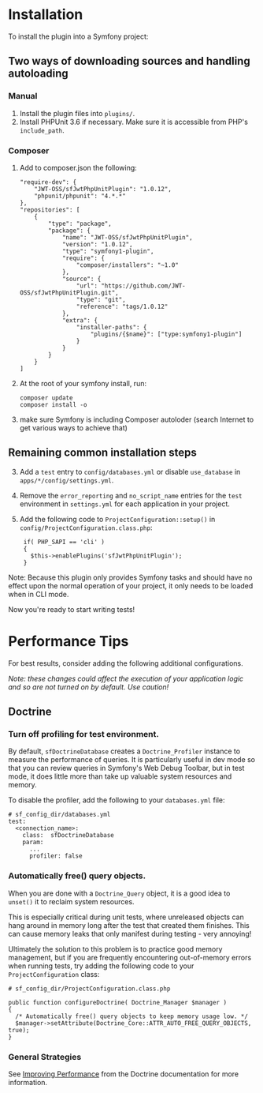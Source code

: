 # Installation
To install the plugin into a Symfony project:

## Two ways of downloading sources and handling autoloading

### Manual
1. Install the plugin files into `plugins/`.
2. Install PHPUnit 3.6 if necessary.  Make sure it is accessible from PHP's
    `include_path`.

### Composer
1. Add to composer.json the following:

    ```
    "require-dev": {
        "JWT-OSS/sfJwtPhpUnitPlugin": "1.0.12",
        "phpunit/phpunit": "4.*.*"
    },
    "repositories": [
        {
            "type": "package",
            "package": {
                "name": "JWT-OSS/sfJwtPhpUnitPlugin",
                "version": "1.0.12",
                "type": "symfony1-plugin",
                "require": {
                    "composer/installers": "~1.0"
                },
                "source": {
                    "url": "https://github.com/JWT-OSS/sfJwtPhpUnitPlugin.git",
                    "type": "git",
                    "reference": "tags/1.0.12"
                },
                "extra": {
                    "installer-paths": {
                        "plugins/{$name}": ["type:symfony1-plugin"]
                    }
                }
            }
        }
    ]
    ```

2. At the root of your symfony install, run:

    ```
    composer update
    composer install -o
    ```

3. make sure Symfony is including Composer autoloder (search Internet to get various ways to achieve that)

## Remaining common installation steps
3. Add a `test` entry to `config/databases.yml` or disable `use_database` in
  `apps/*/config/settings.yml`.
4. Remove the `error_reporting` and `no_script_name` entries for the `test`
    environment in `settings.yml` for each application in your project.
5. Add the following code to `ProjectConfiguration::setup()` in
  `config/ProjectConfiguration.class.php`:

        if( PHP_SAPI == 'cli' )
        {
          $this->enablePlugins('sfJwtPhpUnitPlugin');
        }

Note:  Because this plugin only provides Symfony tasks and should have no effect
  upon the normal operation of your project, it only needs to be loaded when in
  CLI mode.

Now you're ready to start writing tests!

# Performance Tips
For best results, consider adding the following additional configurations.

*Note: these changes could affect the execution of your application logic and so
  are not turned on by default.  Use caution!*

## Doctrine
### Turn off profiling for test environment.
By default, `sfDoctrineDatabase` creates a `Doctrine_Profiler` instance
  to measure the performance of queries.  It is particularly useful in dev mode
  so that you can review queries in Symfony's Web Debug Toolbar, but in test
  mode, it does little more than take up valuable system resources and memory.

To disable the profiler, add the following to your `databases.yml` file:

    # sf_config_dir/databases.yml
    test:
      <connection_name>:
        class:  sfDoctrineDatabase
        param:
          ...
          profiler: false

### Automatically free() query objects.
When you are done with a `Doctrine_Query` object, it is a good idea to `unset()`
  it to reclaim system resources.

This is especially critical during unit tests, where unreleased objects can hang
  around in memory long after the test that created them finishes.  This can
  cause memory leaks that only manifest during testing - very annoying!

Ultimately the solution to this problem is to practice good memory management,
  but if you are frequently encountering out-of-memory errors when running
  tests, try adding the following code to your `ProjectConfiguration` class:

    # sf_config_dir/ProjectConfiguration.class.php

    public function configureDoctrine( Doctrine_Manager $manager )
    {
      /* Automatically free() query objects to keep memory usage low. */
      $manager->setAttribute(Doctrine_Core::ATTR_AUTO_FREE_QUERY_OBJECTS, true);
    }

### General Strategies
See [Improving Performance][1] from the Doctrine documentation for more information.

[1]: http://www.doctrine-project.org/projects/orm/1.2/docs/manual/improving-performance/en
